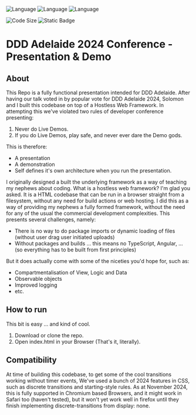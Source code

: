 ![Language](https://img.shields.io/badge/HTML-5%2B-E34F26.svg?logo=html5) ![Language](https://img.shields.io/badge/CSS3-2024%2B-1572B6.svg?logo=css3) ![Language](https://img.shields.io/badge/JavaScript-ES2023%2B-F7DF1E.svg?logo=javascript) 

![Code Size](https://shields.io/github/languages/code-size/LucaGnezda/DDDAdelaide2024PresoDemo) ![Static Badge](https://img.shields.io/badge/build_status-not_required_%3A%29-green)

# DDD Adelaide 2024 Conference - Presentation & Demo
## About
This Repo is a fully functional presentation intended for DDD Adelaide. After having our talk voted in by popular vote for DDD Adelaide 2024, Solomon and I built this codebase on top of a Hostless Web Framework. In attempting this we've violated two rules of developer conference presenting:
1. Never do Live Demos.
2. If you do Live Demos, play safe, and never ever dare the Demo gods.
 
This is therefore:
- A presentation
- A demonstration
- Self defines it's own architecture when you run the presentation.  

I originally designed a built the underlying framework as a way of teaching my nephews about coding. What is a hostless web framework? I'm glad you asked. It is a HTML codebase that can be run in a browser straight from a filesystem, without any need for build actions or web hosting. I did this as a way of providing my nephews a fully formed framework, without the need for any of the usual the commercial development complexities. This presents several challenges, namely:
- There is no way to do package imports or dynamic loading of files (without user drag user initiated uploads)
- Without packages and builds ... this means no TypeScript, Angular, ... (so everything has to be built from first principles)

But it does actually come with some of the niceties you'd hope for, such as:
- Compartmentalisation of View, Logic and Data
- Observable objects
- Improved logging
- etc.

## How to run
This bit is easy ... and kind of cool.
1. Download or clone the repo.
2. Open index.html in your Browser (That's it, literally).

## Compatibility
At time of building this codebase, to get some of the cool transitions working without timer events, We've used a bunch of 2024 features in CSS, such as discrete transitions and starting-style rules. As at November 2024, this is fully supported in Chromium based Browsers, and it might work in Safari too (haven't tested), but it won't yet work well in firefox until they finish implementing discrete-transitions from display: none.
